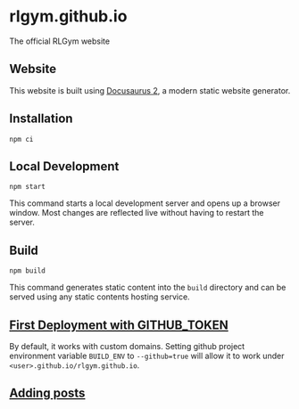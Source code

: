 # rlgym.github.io

The official RLGym website

## Website

This website is built using [Docusaurus 2](https://docusaurus.io/), a modern static website generator.

## Installation

```shell
npm ci
```

## Local Development

```shell
npm start
```

This command starts a local development server and opens up a browser window. Most changes are reflected live without having to restart the server.

## Build

```shell
npm build
```

This command generates static content into the `build` directory and can be served using any static contents hosting service.

## [First Deployment with GITHUB_TOKEN](https://github.com/marketplace/actions/github-pages-action#%EF%B8%8F-first-deployment-with-github_token)

By default, it works with custom domains.
Setting github project environment variable `BUILD_ENV` to `--github=true` will allow it to work under `<user>.github.io/rlgym.github.io`.

## [Adding posts](https://docusaurus.io/docs/blog#adding-posts)

